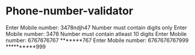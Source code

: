 # Phone-number-validator

Enter Mobile number: 3478ndjh47
Number must contain digits only
Enter Mobile number: 3478
Number must contain atleast 10 digits
Enter Mobile number: 6767676767
*******767
Enter Mobile number: 6767676767999
**********999
